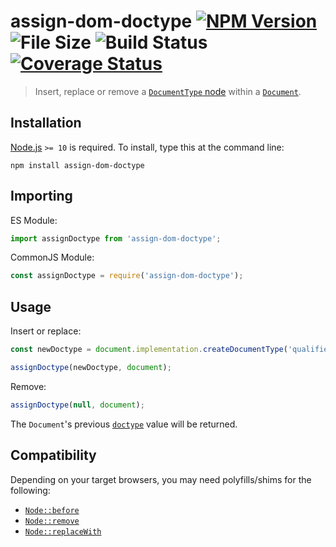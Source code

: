 # assign-dom-doctype [![NPM Version][npm-image]][npm-url] ![File Size][filesize-image] ![Build Status][ci-image] [![Coverage Status][coveralls-image]][coveralls-url]

> Insert, replace or remove a [`DocumentType` node](https://mdn.io/DocumentType) within a [`Document`](https://mdn.io/Document).


## Installation

[Node.js](http://nodejs.org) `>= 10` is required. To install, type this at the command line:
```shell
npm install assign-dom-doctype
```


## Importing

ES Module:
```js
import assignDoctype from 'assign-dom-doctype';
```

CommonJS Module:
```js
const assignDoctype = require('assign-dom-doctype');
```


## Usage
Insert or replace:
```js
const newDoctype = document.implementation.createDocumentType('qualifiedNameStr', 'publicId', 'systemId');

assignDoctype(newDoctype, document);
````

Remove:
```js
assignDoctype(null, document);
```

The `Document`'s previous [`doctype`](https://mdn.io/Document/doctype) value will be returned.


## Compatibility

Depending on your target browsers, you may need polyfills/shims for the following:

* [`Node::before`](https://mdn.io/Node/before)
* [`Node::remove`](https://mdn.io/Node/remove)
* [`Node::replaceWith`](https://mdn.io/Node/replaceWith)


[npm-image]: https://img.shields.io/npm/v/assign-dom-doctype.svg
[npm-url]: https://npmjs.com/package/assign-dom-doctype
[filesize-image]: https://img.shields.io/badge/size-540B%20gzipped-blue.svg
[ci-image]: https://github.com/stevenvachon/assign-dom-doctype/workflows/tests/badge.svg
[coveralls-image]: https://img.shields.io/coveralls/stevenvachon/assign-dom-doctype.svg
[coveralls-url]: https://coveralls.io/github/stevenvachon/assign-dom-doctype
